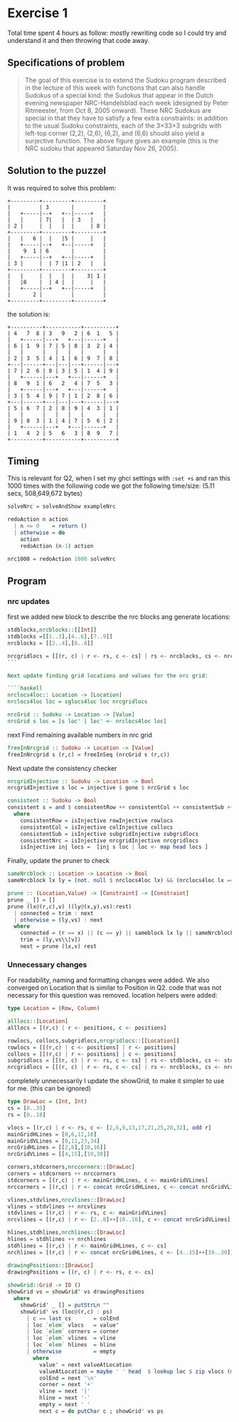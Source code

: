 # Exercise 1 #
Total time spent 4 hours as follow:
mostly rewriting code so I could try and understand it and then throwing that code away.

## Specifications of problem ##
> The goal of this exercise is to extend the Sudoku program described in the lecture of this week with functions that can also handle Sudokus of a special kind: the Sudokus that appear in the Dutch evening newspaper NRC-Handelsblad each week (designed by Peter Ritmeester, from Oct 8, 2005 onward). These NRC Sudokus are special in that they have to satisfy a few extra constraints: in addition to the usual Sudoku constraints, each of the 3×33×3 subgrids with left-top corner (2,2), (2,6), (6,2), and (6,6) should also yield a surjective function. The above figure gives an example (this is the NRC sudoku that appeared Saturday Nov 26, 2005).

## Solution to the puzzel
It was required to solve this problem:

```
+---------+---------+---------+
|         | 3       |         |
|   +-----|--+   +--|-----+   |
|   |     | 7|   |  | 3   |   |
| 2 |     |  |   |  |     | 8 |
+---------+---------+---------+
|   |   6 |  |   |5 |     |   |
|   +-----|--+   +--|-----+   |
|    9  1 | 6       |         |
|   +-----|--+   +--|-----+   |
| 3 |     |  | 7 |1 | 2   |   |
+---------+---------+---------+
|   |     |  |   |  |    3| 1 |
|   |8    |  | 4 |  |     |   |
|   +-----|--+   +--|-----+   |
|       2 |         |         |
+---------+---------+---------+
```
the solution is:

```
+----------+-----------+----------+
| 4   7  8 | 3   9   2 | 6  1   5 |
|   +------|---+   +---|------+   |
| 6 | 1  9 | 7 | 5 | 8 | 3  2 | 4 |
|   |      |   |   |   |      |   |
| 2 | 3  5 | 4 | 1 | 6 | 9  7 | 8 |
+---|------+---|---|---+------|---+
| 7 | 2  6 | 8 | 3 | 5 | 1  4 | 9 |
|   +------|---+   +---|------+   |
| 8   9  1 | 6   2   4 | 7  5   3 |
|   +------|---+   +---|------+   |
| 3 | 5  4 | 9 | 7 | 1 | 2  8 | 6 |
+---|------+---|---|---+------|---+
| 5 | 6  7 | 2 | 8 | 9 | 4  3 | 1 |
|   |      |   |   |   |      |   |
| 9 | 8  3 | 1 | 4 | 7 | 5  6 | 2 |
|   +------|---+   +---|------+   |
| 1   4  2 | 5   6   3 | 8  9   7 |
+----------+-----------+----------+
```

## Timing

This is relevant for Q2, when I set my ghci settings with `:set +s` and ran this 1000 times with the following code we got the following time/size:  (5.11 secs, 508,649,672 bytes)

```` haskell
solveNrc = solveAndShow exampleNrc

redoAction n action
  | n <= 0    = return () 
  | otherwise = do 
    action  
    redoAction (n-1) action

nrc1000 = redoAction 1000 solveNrc
````

## Program ##

### nrc updates

first we added new block to describe the nrc blocks ang generate locations:

```` haskell
stdblocks,nrcblocks::[[Int]]
stdblocks =[[1..3],[4..6],[7..9]]
nrcblocks = [[2..4],[6..8]]

nrcgridlocs = [[(r, c) | r <- rs, c <- cs] | rs <- nrcblocks, cs <- nrcblocks ]
```

Next update finding grid locations and values for the nrc grid:

````haskell
nrclocs4loc:: Location -> [Location]
nrclocs4loc loc = sglocs4loc loc nrcgridlocs

nrcGrid :: Sudoku -> Location -> [Value]
nrcGrid s loc = [s loc' | loc' <- nrclocs4loc loc]
````

next Find remaining available numbers in nrc grid
````haskell
freeInNrcgrid :: Sudoku -> Location -> [Value]
freeInNrcgrid s (r,c) = freeInSeq (nrcGrid s (r,c))
````

Next update the consistency checker
````haskell
nrcgridInjective :: Sudoku -> Location -> Bool
nrcgridInjective s loc = injective $ gone $ nrcGrid s loc

consistent :: Sudoku -> Bool
consistent s = and $ consistentRow ++ consistentCol ++ consistentSub ++ consistentNrc
  where 
    consistentRow = isInjective rowInjective rowlocs
    consistentCol = isInjective colInjective collocs
    consistentSub = isInjective subgridInjective subgridlocs
    consistentNrc = isInjective nrcgridInjective nrcgridlocs
    isInjective inj locs =  [inj s loc | loc <- map head locs ]
````

Finally, update the pruner to check

````haskell
sameNrcblock :: Location -> Location -> Bool
sameNrcblock lx ly = (not. null $ nrclocs4loc lx) && (nrclocs4loc lx == nrclocs4loc ly)

prune :: (Location,Value) -> [Constraint] -> [Constraint]
prune _ [] = []
prune (lx@(r,c),v) ((ly@(x,y),vs):rest)
  | connected = trim : next
  | otherwise = (ly,vs) : next
  where
    connected = (r == x) || (c == y) || sameblock lx ly || sameNrcblock lx ly
    trim = (ly,vs\\[v])
    next = prune (lx,v) rest
````


### Unnecessary changes
For readability, naming and formatting changes were added.  We also converged on Location that is similar to Position in Q2.  code that was not necessary for this question was removed.  location helpers were added:

````haskell
type Location = (Row, Column)

alllocs::[Location]
alllocs = [(r,c) | r <- positions, c <- positions]

rowlocs, collocs,subgridlocs,nrcgridlocs::[[Location]]
rowlocs = [[(r,c) | c <- positions] | r <- positions]
collocs = [[(r,c) | r <- positions] | c <- positions]
subgridlocs = [[(r, c) | r <- rs, c <- cs] | rs <- stdblocks, cs <- stdblocks ]
nrcgridlocs = [[(r, c) | r <- rs, c <- cs] | rs <- nrcblocks, cs <- nrcblocks ]
````

completely unnecessarily I update the showGrid, to make it simpler to use for me. (this can be ignored)

````haskell
type DrawLoc = (Int, Int)
cs = [0..35]
rs = [0..18]

vlocs = [(r,c) | r <- rs, c <- [2,6,9,13,17,21,25,28,32], odd r]
mainGridHLines = [0,6,12,18]
mainGridVLines = [0,11,23,34]
nrcGridHLines = [[2,8],[10,16]]
nrcGridVLines = [[4,15],[19,30]]

corners,stdcorners,nrccorners::[DrawLoc]
corners = stdcorners ++ nrccorners
stdcorners = [(r,c) | r <- mainGridHLines, c <- mainGridVLines]
nrccorners = [(r,c) | r <- concat nrcGridHLines, c <- concat nrcGridVLines]

vlines,stdvlines,nrcvlines::[DrawLoc]
vlines = stdvlines ++ nrcvlines
stdvlines = [(r,c) | r <- rs, c <- mainGridVLines]
nrcvlines = [(r,c) | r <- [2..8]++[10..16], c <- concat nrcGridVLines]

hlines,stdhlines,nrchlines::[DrawLoc]
hlines = stdhlines ++ nrchlines
stdhlines = [(r,c) | r <- mainGridHLines, c <- cs]
nrchlines = [(r,c) | r <- concat nrcGridHLines, c <- [4..15]++[19..30]]

drawingPositions::[DrawLoc]
drawingPositions = [(r, c) | r <- rs, c <- cs]
    
showGrid::Grid -> IO ()
showGrid vs = showGrid' vs drawingPositions 
  where 
    showGrid' _ [] = putStrLn "" 
    showGrid' vs (loc@(r,c) : ps)
      | c == last cs       = colEnd
      | loc `elem` vlocs   = value'
      | loc `elem` corners = corner
      | loc `elem` vlines  = vline
      | loc `elem` hlines  = hline
      | otherwise          = empty
        where
          value' = next valueAtLocation
          valueAtLocation = maybe ' ' head  $ lookup loc $ zip vlocs (map showVal (concat vs)) 
          colEnd = next '\n'
          corner = next '+'
          vline = next '|'
          hline = next '-'
          empty = next ' '
          next c = do putChar c ; showGrid' vs ps

````
